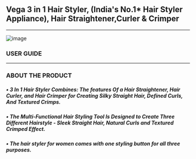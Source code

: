   ## Vega 3 in 1 Hair Styler, (India's No.1* Hair Styler Appliance), Hair Straightener,Curler & Crimper
  ____________________________________________________________________________________________________________
  
![image](https://github.com/HARSHITA1597/USER-MANUAL/assets/133485355/a76b61f9-1642-4361-89ae-23699015a06e)
 ### **USER GUIDE**
 ______________________________________________________________________________________________________________
 ### ABOUT THE PRODUCT
 ##### •	3 In 1 Hair Styler Combines: The features Of a Hair Straightener, Hair Curler, and Hair Crimper for Creating Silky Straight Hair, Defined Curls, And Textured Crimps. 
##### •	The Multi-Functional Hair Styling Tool Is Designed to Create Three Different Hairstyle - Sleek Straight Hair, Natural Curls and Textured Crimped Effect.
##### •	The hair styler for women comes with one styling button for all three purposes.


